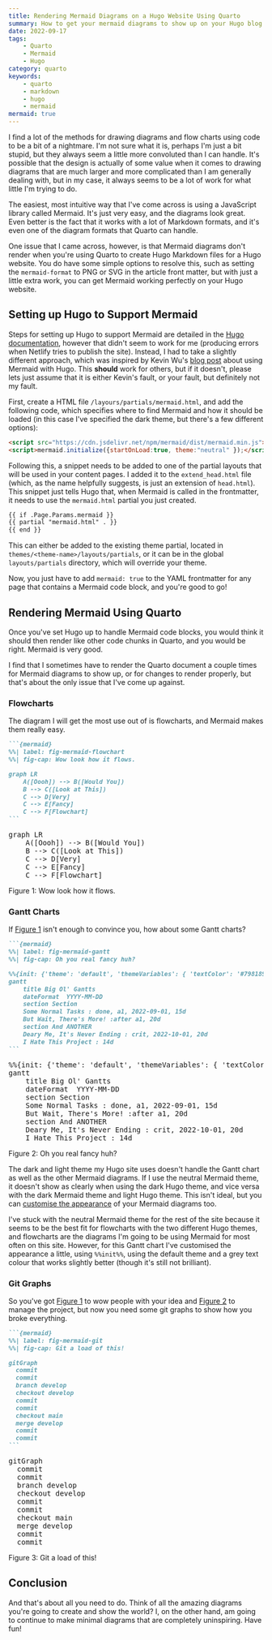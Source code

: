 ```yaml
---
title: Rendering Mermaid Diagrams on a Hugo Website Using Quarto
summary: How to get your mermaid diagrams to show up on your Hugo blog when using Quarto, so that you don't have to go through the same trial and error nightmare that I did!
date: 2022-09-17
tags:
    - Quarto
    - Mermaid
    - Hugo
category: quarto
keywords:
    - quarto
    - markdown
    - hugo
    - mermaid
mermaid: true
---
```


<script  src="rendering-mermaid-diagrams-using-quarto-and-hugo_files/libs/quarto-diagram/mermaid.min.js"></script>
<script  src="rendering-mermaid-diagrams-using-quarto-and-hugo_files/libs/quarto-diagram/mermaid-init.js"></script>
<link  href="rendering-mermaid-diagrams-using-quarto-and-hugo_files/libs/quarto-diagram/mermaid.css" rel="stylesheet" />

I find a lot of the methods for drawing diagrams and flow charts using code to be a bit of a nightmare. I'm not sure what it is, perhaps I'm just a bit stupid, but they always seem a little more convoluted than I can handle. It's possible that the design is actually of some value when it comes to drawing diagrams that are much larger and more complicated than I am generally dealing with, but in my case, it always seems to be a lot of work for what little I'm trying to do.

The easiest, most intuitive way that I've come across is using a JavaScript library called Mermaid. It's just very easy, and the diagrams look great. Even better is the fact that it works with a lot of Markdown formats, and it's even one of the diagram formats that Quarto can handle.

One issue that I came across, however, is that Mermaid diagrams don't render when you're using Quarto to create Hugo Markdown files for a Hugo website. You do have some simple options to resolve this, such as setting the `mermaid-format` to PNG or SVG in the article front matter, but with just a little extra work, you can get Mermaid working perfectly on your Hugo website.

## Setting up Hugo to Support Mermaid

Steps for setting up Hugo to support Mermaid are detailed in the [Hugo documentation](https://gohugo.io/content-management/diagrams/), however that didn't seem to work for me (producing errors when Netlify tries to publish the site). Instead, I had to take a slightly different approach, which was inspired by Kevin Wu's [blog post](https://kvwu.io/posts/hugo-shortcode/) about using Mermaid with Hugo. This **should** work for others, but if it doesn't, please lets just assume that it is either Kevin's fault, or your fault, but definitely not my fault.

First, create a HTML file `/layours/partials/mermaid.html`, and add the following code, which specifies where to find Mermaid and how it should be loaded (in this case I've specified the dark theme, but there's a few different options):

``` html
<script src="https://cdn.jsdelivr.net/npm/mermaid/dist/mermaid.min.js"></script>
<script>mermaid.initialize({startOnLoad:true, theme:"neutral" });</script>
```

Following this, a snippet needs to be added to one of the partial layouts that will be used in your content pages. I added it to the `extend_head.html` file (which, as the name helpfully suggests, is just an extension of `head.html`). This snippet just tells Hugo that, when Mermaid is called in the frontmatter, it needs to use the `mermaid.html` partial you just created.

``` html
{{ if .Page.Params.mermaid }}
{{ partial "mermaid.html" . }}
{{ end }}
```

This can either be added to the existing theme partial, located in `themes/<theme-name>/layouts/partials`, or it can be in the global `layouts/partials` directory, which will override your theme.

Now, you just have to add `mermaid: true` to the YAML frontmatter for any page that contains a Mermaid code block, and you're good to go!

## Rendering Mermaid Using Quarto

Once you've set Hugo up to handle Mermaid code blocks, you would think it should then render like other code chunks in Quarto, and you would be right. Mermaid is very good.

I find that I sometimes have to render the Quarto document a couple times for Mermaid diagrams to show up, or for changes to render properly, but that's about the only issue that I've come up against.

### Flowcharts

The diagram I will get the most use out of is flowcharts, and Mermaid makes them really easy.

```` markdown
```{mermaid}
%%| label: fig-mermaid-flowchart
%%| fig-cap: Wow look how it flows.

graph LR
    A([Oooh]) --> B([Would You])
    B --> C([Look at This])
    C --> D[Very]
    C --> E[Fancy]
    C --> F[Flowchart]
```
````

<p>
<pre class="mermaid mermaid-js" data-tooltip-selector="#mermaid-tooltip-1">
graph LR
    A([Oooh]) --&gt; B([Would You])
    B --&gt; C([Look at This])
    C --&gt; D[Very]
    C --&gt; E[Fancy]
    C --&gt; F[Flowchart]
</pre>

</p>

Figure 1: Wow look how it flows.

### Gantt Charts

If [Figure 1](#fig-mermaid-flowchart) isn't enough to convince you, how about some Gantt charts?

```` markdown
```{mermaid}
%%| label: fig-mermaid-gantt
%%| fig-cap: Oh you real fancy huh?

%%{init: {'theme': 'default', 'themeVariables': { 'textColor': '#798189'}}}%%
gantt
    title Big Ol' Gantts
    dateFormat  YYYY-MM-DD
    section Section
    Some Normal Tasks : done, a1, 2022-09-01, 15d
    But Wait, There's More! :after a1, 20d
    section And ANOTHER
    Deary Me, It's Never Ending : crit, 2022-10-01, 20d
    I Hate This Project : 14d
```
````

<p>
<pre class="mermaid mermaid-js" data-tooltip-selector="#mermaid-tooltip-2">
%%{init: {&#39;theme&#39;: &#39;default&#39;, &#39;themeVariables&#39;: { &#39;textColor&#39;: &#39;#798189&#39;}}}%%
gantt
    title Big Ol&#39; Gantts
    dateFormat  YYYY-MM-DD
    section Section
    Some Normal Tasks : done, a1, 2022-09-01, 15d
    But Wait, There&#39;s More! :after a1, 20d
    section And ANOTHER
    Deary Me, It&#39;s Never Ending : crit, 2022-10-01, 20d
    I Hate This Project : 14d
</pre>

</p>

Figure 2: Oh you real fancy huh?

The dark and light theme my Hugo site uses doesn't handle the Gantt chart as well as the other Mermaid diagrams. If I use the neutral Mermaid theme, it doesn't show as clearly when using the dark Hugo theme, and vice versa with the dark Mermaid theme and light Hugo theme. This isn't ideal, but you can [customise the appearance](https://mermaid-js.github.io/mermaid/#/theming?id=theme-variables-reference-table) of your Mermaid diagrams too.

I've stuck with the neutral Mermaid theme for the rest of the site because it seems to be the best fit for flowcharts with the two different Hugo themes, and flowcharts are the diagrams I'm going to be using Mermaid for most often on this site. However, for this Gantt chart I've customised the appearance a little, using `%%init%%`, using the default theme and a grey text colour that works slightly better (though it's still not brilliant).

### Git Graphs

So you've got [Figure 1](#fig-mermaid-flowchart) to wow people with your idea and [Figure 2](#fig-mermaid-gantt) to manage the project, but now you need some git graphs to show how you broke everything.

```` markdown
```{mermaid}
%%| label: fig-mermaid-git
%%| fig-cap: Git a load of this!

gitGraph
  commit
  commit
  branch develop
  checkout develop
  commit
  commit
  checkout main
  merge develop
  commit
  commit
```
````

<p>
<pre class="mermaid mermaid-js" data-tooltip-selector="#mermaid-tooltip-3">
gitGraph
  commit
  commit
  branch develop
  checkout develop
  commit
  commit
  checkout main
  merge develop
  commit
  commit
</pre>

</p>

Figure 3: Git a load of this!

## Conclusion

And that's about all you need to do. Think of all the amazing diagrams you're going to create and show the world? I, on the other hand, am going to continue to make minimal diagrams that are completely uninspiring. Have fun!
